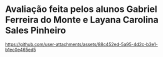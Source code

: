 <h1> Avaliação feita pelos alunos Gabriel Ferreira do Monte e Layana Carolina Sales Pinheiro</h1>




https://github.com/user-attachments/assets/88c452ed-5a95-4d2c-b3e1-b1ec0e465ed5

